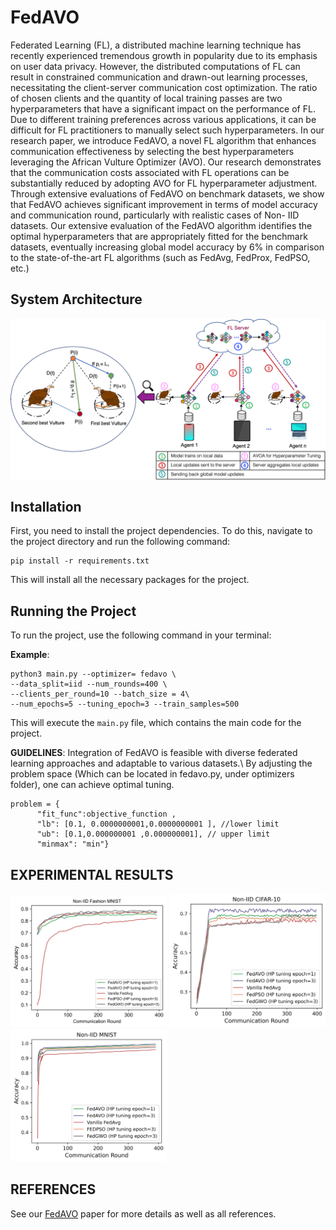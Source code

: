# FedAVO

Federated Learning (FL), a distributed machine
learning technique has recently experienced tremendous growth
in popularity due to its emphasis on user data privacy. However,
the distributed computations of FL can result in constrained
communication and drawn-out learning processes, necessitating
the client-server communication cost optimization. The ratio
of chosen clients and the quantity of local training passes are
two hyperparameters that have a significant impact on the
performance of FL. Due to different training preferences across
various applications, it can be difficult for FL practitioners to
manually select such hyperparameters. In our research paper,
we introduce FedAVO, a novel FL algorithm that enhances
communication effectiveness by selecting the best hyperparameters
leveraging the African Vulture Optimizer (AVO). Our research
demonstrates that the communication costs associated with FL
operations can be substantially reduced by adopting AVO for
FL hyperparameter adjustment. Through extensive evaluations
of FedAVO on benchmark datasets, we show that FedAVO
achieves significant improvement in terms of model accuracy and
communication round, particularly with realistic cases of Non-
IID datasets. Our extensive evaluation of the FedAVO algorithm
identifies the optimal hyperparameters that are appropriately
fitted for the benchmark datasets, eventually increasing global
model accuracy by 6% in comparison to the state-of-the-art FL
algorithms (such as FedAvg, FedProx, FedPSO, etc.)


## System Architecture


<img src="sys_arch.png" align="center" width="600">



## Installation

First, you need to install the project dependencies. To do this, navigate to the project directory and run the following command:

```
pip install -r requirements.txt
```

This will install all the necessary packages for the project.

## Running the Project

To run the project, use the following command in your terminal:

**Example**: 
```
python3 main.py --optimizer= fedavo \
--data_split=iid --num_rounds=400 \
--clients_per_round=10 --batch_size = 4\
--num_epochs=5 --tuning_epoch=3 --train_samples=500
```

This will execute the `main.py` file, which contains the main code for the project. 


**GUIDELINES**: 
Integration of FedAVO is feasible with diverse federated learning approaches and adaptable to various datasets.\ By adjusting the problem space (Which can be located in fedavo.py, under optimizers folder), one can achieve optimal tuning.
```
problem = {
      "fit_func":objective_function ,
      "lb": [0.1, 0.0000000001,0.0000000001 ], //lower limit
      "ub": [0.1,0.000000001 ,0.000000001], // upper limit
      "minmax": "min"}

```



## EXPERIMENTAL RESULTS

<img src="FashionAcccorr.png" width="250"> <img src="non-iid-CIFAR.png" width="250"> <img src="non-iid-mnist_upd.png" width="250">

## REFERENCES 
See our [FedAVO](https://arxiv.org/abs/2305.01154) paper for more details as well as all references.


